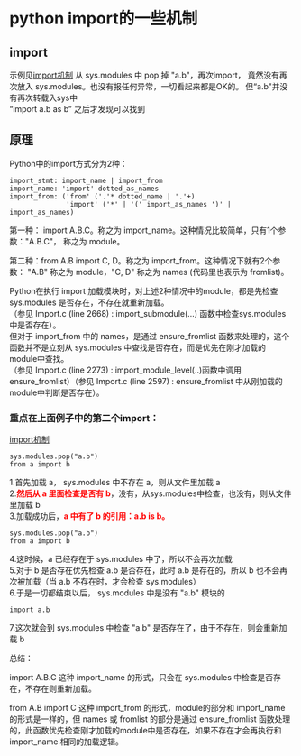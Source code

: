 # python import的一些机制

## import
示例见[import机制](./import机制.py)
从 sys.modules 中 pop 掉 "a.b"，再次import，
竟然没有再次放入 sys.modules。也没有报任何异常，一切看起来都是OK的。
但“a.b"并没有再次转载入sys中  
“import a.b as b” 之后才发现可以找到

## 原理
Python中的import方式分为2种：
```
import_stmt: import_name | import_from
import_name: 'import' dotted_as_names
import_from: ('from' ('.'* dotted_name | '.'+)
              'import' ('*' | '(' import_as_names ')' | import_as_names)
```
第一种： import A.B.C。称之为 import_name。这种情况比较简单，只有1个参数："A.B.C"， 称之为 module。

第二种：from A.B import C, D。称之为 import_from。这种情况下就有2个参数： "A.B" 称之为 module，"C, D" 称之为 names (代码里也表示为 fromlist)。

Python在执行 import 加载模块时，对上述2种情况中的module，都是先检查 sys.modules 是否存在，不存在就重新加载。  
（参见 Import.c (line 2668) : import_submodule(...) 函数中检查sys.modules中是否存在）。  
但对于 import_from 中的 names，是通过 ensure_fromlist 函数来处理的，这个函数并不是立刻从 sys.modules 中查找是否存在，而是优先在刚才加载的module中查找。  
（参见 Import.c (line 2273) : import_module_level(..)函数中调用 ensure_fromlist）（参见 Import.c (line 2597) : ensure_fromlist 中从刚加载的module中判断是否存在）。

### 重点在上面例子中的第二个import：
[import机制](./import机制.py)
```
sys.modules.pop("a.b")
from a import b
```
1.首先加载 a， sys.modules 中不存在 a，则从文件里加载 a  
2.<font color=red>**然后从 a 里面检查是否有 b**</font>，没有，从sys.modules中检查，也没有，则从文件里加载 b  
3.加载成功后，<font color=red>**a 中有了 b 的引用：a.b is b。**</font>
```
sys.modules.pop("a.b")
from a import b
```
4.这时候，a 已经存在于 sys.modules 中了，所以不会再次加载  
5.对于 b 是否存在优先检查 a.b 是否存在，此时 a.b 是存在的，所以 b 也不会再次被加载（当 a.b 不存在时，才会检查 sys.modules）  
6.于是一切都结束以后， sys.modules 中是没有 "a.b" 模块的
```
import a.b
```
7.这次就会到 sys.modules 中检查 "a.b" 是否存在了，由于不存在，则会重新加载 b

总结：

import A.B.C 这种 import_name 的形式，只会在 sys.modules 中检查是否存在，不存在则重新加载。

from A.B import C 这种 import_from 的形式，module的部分和 import_name 的形式是一样的，但 names 或 fromlist 的部分是通过 ensure_fromlist 函数处理的，此函数优先检查刚才加载的module中是否存在，如果不存在才会再执行和 import_name 相同的加载逻辑。  

